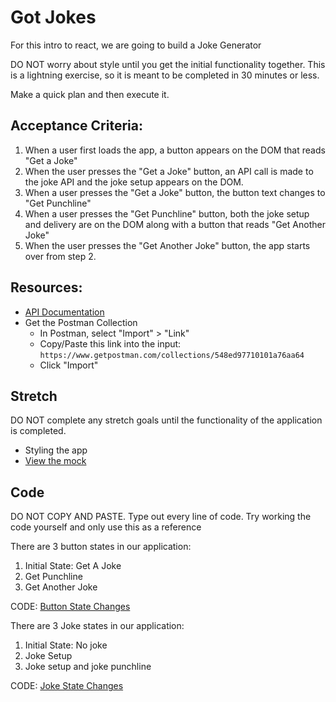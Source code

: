 # Got Jokes

For this intro to react, we are going to build a Joke Generator

DO NOT worry about style until you get the initial functionality together. This is a lightning exercise, so it is meant to be completed in 30 minutes or less.

Make a quick plan and then execute it.

## Acceptance Criteria:
1. When a user first loads the app, a button appears on the DOM that reads "Get a Joke"
1. When the user presses the "Get a Joke" button, an API call is made to the joke API and the joke setup appears on the DOM.
1. When a user presses the "Get a Joke" button, the button text changes to "Get Punchline"
1. When a user presses the "Get Punchline" button, both the joke setup and delivery are on the DOM along with a button that reads "Get Another Joke"
1. When the user presses the "Get Another Joke" button, the app starts over from step 2.

## Resources:
- [API Documentation](https://sv443.net/jokeapi/v2/)
- Get the Postman Collection
  - In Postman, select "Import" > "Link"
  - Copy/Paste this link into the input: `https://www.getpostman.com/collections/548ed97710101a76aa64`
  - Click "Import"

## Stretch
DO NOT complete any stretch goals until the functionality of the application is completed.
- Styling the app
- [View the mock](https://www.figma.com/file/dUTnw5fZfWCB2RCRJpS7Af/JJ-Wireframe-JS?node-id=0%3A1)

## Code
DO NOT COPY AND PASTE. Type out every line of code. Try working the code yourself and only use this as a reference 

There are 3 button states in our application:
1. Initial State: Get A Joke
2. Get Punchline
3. Get Another Joke

CODE: [Button State Changes](https://github.com/nss-evening-cohort-16/got-jokes/pull/1/files)

There are 3 Joke states in our application:
1. Initial State: No joke
2. Joke Setup
3. Joke setup and joke punchline

CODE: [Joke State Changes](https://github.com/nss-evening-cohort-16/got-jokes/pull/2/files)
